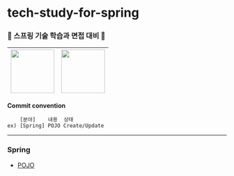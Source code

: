 # tech-study-for-spring

### 🌱 스프링 기술 학습과 면접 대비 📖

| [<img src="https://avatars.githubusercontent.com/u/83931353?v=4" width="100">](https://github.com/Hugh-KR) | [<img src="https://avatars.githubusercontent.com/u/68291395?v=4" width="100">](https://github.com/june-777) |
| :--------------------------------------------------------------------------------------------------------: | :---------------------------------------------------------------------------------------------------------: |

**Commit convention**

```
    [분야]    내용  상태
ex) [Spring] POJO Create/Update
```

---

### Spring

- [POJO](https://github.com/tech-study-for-spring/spring/blob/main/Spring/POJO.md)
